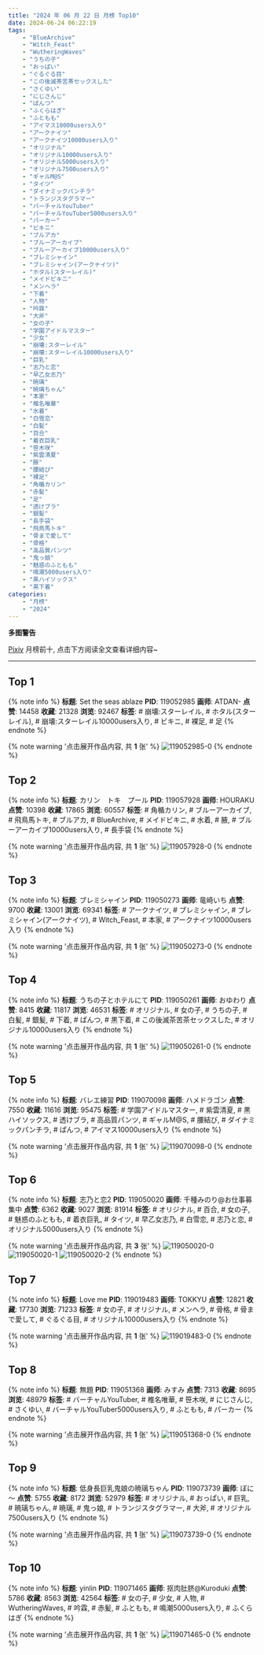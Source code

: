 ```yaml
---
title: "2024 年 06 月 22 日 月榜 Top10"
date: 2024-06-24 06:22:19
tags:
    - "BlueArchive"
    - "Witch_Feast"
    - "WutheringWaves"
    - "うちの子"
    - "おっぱい"
    - "ぐるぐる目"
    - "この後滅茶苦茶セックスした"
    - "さくゆい"
    - "にじさんじ"
    - "ぱんつ"
    - "ふくらはぎ"
    - "ふともも"
    - "アイマス10000users入り"
    - "アークナイツ"
    - "アークナイツ10000users入り"
    - "オリジナル"
    - "オリジナル10000users入り"
    - "オリジナル5000users入り"
    - "オリジナル7500users入り"
    - "ギャルM@S"
    - "タイツ"
    - "ダイナミックパンチラ"
    - "トランジスタグラマー"
    - "バーチャルYouTuber"
    - "バーチャルYouTuber5000users入り"
    - "パーカー"
    - "ビキニ"
    - "ブルアカ"
    - "ブルーアーカイブ"
    - "ブルーアーカイブ10000users入り"
    - "ブレミシャイン"
    - "ブレミシャイン(アークナイツ)"
    - "ホタル(スターレイル)"
    - "メイドビキニ"
    - "メンヘラ"
    - "下着"
    - "人物"
    - "吟霖"
    - "大斧"
    - "女の子"
    - "学園アイドルマスター"
    - "少女"
    - "崩壊:スターレイル"
    - "崩壊:スターレイル10000users入り"
    - "巨乳"
    - "志乃と恋"
    - "早乙女志乃"
    - "暁璃"
    - "暁璃ちゃん"
    - "本家"
    - "椎名唯華"
    - "水着"
    - "白雪恋"
    - "白髪"
    - "百合"
    - "着衣巨乳"
    - "笹木咲"
    - "紫雲清夏"
    - "腋"
    - "腰結び"
    - "裸足"
    - "角楯カリン"
    - "赤髪"
    - "足"
    - "透けブラ"
    - "銀髪"
    - "長手袋"
    - "飛鳥馬トキ"
    - "骨まで愛して"
    - "骨格"
    - "高品質パンツ"
    - "鬼っ娘"
    - "魅惑のふともも"
    - "鳴潮5000users入り"
    - "黒ハイソックス"
    - "黒下着"
categories:
    - "月榜"
    - "2024"
---
```


<i class="fa fa-triangle-exclamation"></i>**多图警告**<i class="fa fa-triangle-exclamation"></i>

[Pixiv](https://www.pixiv.net/) 月榜前十, 点击下方阅读全文查看详细内容~

<!-- more -->

---

## Top 1

{% note info %}
**标题**: Set the seas ablaze
**PID**: 119052985 **画师**: ATDAN-
**点赞**: 14458 **收藏**: 21328 **浏览**: 92467
**标签**: # 崩壊:スターレイル, # ホタル(スターレイル), # 崩壊:スターレイル10000users入り, # ビキニ, # 裸足, # 足
{% endnote %}

{% note warning '点击展开作品内容, 共 **1** 张' %}
![119052985-0](https://i.pixiv.re/img-original/img/2024/05/26/02/29/37/119052985_p0.png)
{% endnote %}

## Top 2

{% note info %}
**标题**: カリン　トキ　プール
**PID**: 119057928 **画师**: HOURAKU
**点赞**: 10398 **收藏**: 17865 **浏览**: 60557
**标签**: # 角楯カリン, # ブルーアーカイブ, # 飛鳥馬トキ, # ブルアカ, # BlueArchive, # メイドビキニ, # 水着, # 腋, # ブルーアーカイブ10000users入り, # 長手袋
{% endnote %}

{% note warning '点击展开作品内容, 共 **1** 张' %}
![119057928-0](https://i.pixiv.re/img-original/img/2024/05/26/08/00/11/119057928_p0.jpg)
{% endnote %}

## Top 3

{% note info %}
**标题**: ブレミシャイン
**PID**: 119050273 **画师**: 竜崎いち
**点赞**: 9700 **收藏**: 13001 **浏览**: 69341
**标签**: # アークナイツ, # ブレミシャイン, # ブレミシャイン(アークナイツ), # Witch_Feast, # 本家, # アークナイツ10000users入り
{% endnote %}

{% note warning '点击展开作品内容, 共 **1** 张' %}
![119050273-0](https://i.pixiv.re/img-original/img/2024/05/26/00/12/59/119050273_p0.jpg)
{% endnote %}

## Top 4

{% note info %}
**标题**: うちの子とホテルにて
**PID**: 119050261 **画师**: おゆわり
**点赞**: 8415 **收藏**: 11817 **浏览**: 46531
**标签**: # オリジナル, # 女の子, # うちの子, # 白髪, # 銀髪, # 下着, # ぱんつ, # 黒下着, # この後滅茶苦茶セックスした, # オリジナル10000users入り
{% endnote %}

{% note warning '点击展开作品内容, 共 **1** 张' %}
![119050261-0](https://i.pixiv.re/img-original/img/2024/05/26/00/12/38/119050261_p0.png)
{% endnote %}

## Top 5

{% note info %}
**标题**: バレエ練習
**PID**: 119070098 **画师**: ハメドラゴン
**点赞**: 7550 **收藏**: 11616 **浏览**: 95475
**标签**: # 学園アイドルマスター, # 紫雲清夏, # 黒ハイソックス, # 透けブラ, # 高品質パンツ, # ギャルM@S, # 腰結び, # ダイナミックパンチラ, # ぱんつ, # アイマス10000users入り
{% endnote %}

{% note warning '点击展开作品内容, 共 **1** 张' %}
![119070098-0](https://i.pixiv.re/img-original/img/2024/05/26/18/49/31/119070098_p0.jpg)
{% endnote %}

## Top 6

{% note info %}
**标题**: 志乃と恋2
**PID**: 119050020 **画师**: 千種みのり@お仕事募集中
**点赞**: 6362 **收藏**: 9027 **浏览**: 81914
**标签**: # オリジナル, # 百合, # 女の子, # 魅惑のふともも, # 着衣巨乳, # タイツ, # 早乙女志乃, # 白雪恋, # 志乃と恋, # オリジナル5000users入り
{% endnote %}

{% note warning '点击展开作品内容, 共 **3** 张' %}
![119050020-0](https://i.pixiv.re/img-original/img/2024/05/26/00/06/49/119050020_p0.jpg)
![119050020-1](https://i.pixiv.re/img-original/img/2024/05/26/00/06/49/119050020_p1.jpg)
![119050020-2](https://i.pixiv.re/img-original/img/2024/05/26/00/06/49/119050020_p2.jpg)
{% endnote %}

## Top 7

{% note info %}
**标题**: Love me
**PID**: 119019483 **画师**: TOKKYU
**点赞**: 12821 **收藏**: 17730 **浏览**: 71233
**标签**: # 女の子, # オリジナル, # メンヘラ, # 骨格, # 骨まで愛して, # ぐるぐる目, # オリジナル10000users入り
{% endnote %}

{% note warning '点击展开作品内容, 共 **1** 张' %}
![119019483-0](https://i.pixiv.re/img-original/img/2024/05/25/00/22/39/119019483_p0.jpg)
{% endnote %}

## Top 8

{% note info %}
**标题**: 無題
**PID**: 119051368 **画师**: みすみ
**点赞**: 7313 **收藏**: 8695 **浏览**: 48979
**标签**: # バーチャルYouTuber, # 椎名唯華, # 笹木咲, # にじさんじ, # さくゆい, # バーチャルYouTuber5000users入り, # ふともも, # パーカー
{% endnote %}

{% note warning '点击展开作品内容, 共 **1** 张' %}
![119051368-0](https://i.pixiv.re/img-original/img/2024/05/26/00/45/40/119051368_p0.png)
{% endnote %}

## Top 9

{% note info %}
**标题**: 低身長巨乳鬼娘の暁璃ちゃん
**PID**: 119073739 **画师**: ぼに～
**点赞**: 5755 **收藏**: 8172 **浏览**: 52979
**标签**: # オリジナル, # おっぱい, # 巨乳, # 暁璃ちゃん, # 暁璃, # 鬼っ娘, # トランジスタグラマー, # 大斧, # オリジナル7500users入り
{% endnote %}

{% note warning '点击展开作品内容, 共 **1** 张' %}
![119073739-0](https://i.pixiv.re/img-original/img/2024/05/26/19/50/46/119073739_p0.png)
{% endnote %}

## Top 10

{% note info %}
**标题**: yinlin
**PID**: 119071465 **画师**: 抠肉肚脐@Kuroduki
**点赞**: 5786 **收藏**: 8563 **浏览**: 42564
**标签**: # 女の子, # 少女, # 人物, # WutheringWaves, # 吟霖, # 赤髪, # ふともも, # 鳴潮5000users入り, # ふくらはぎ
{% endnote %}

{% note warning '点击展开作品内容, 共 **1** 张' %}
![119071465-0](https://i.pixiv.re/img-original/img/2024/05/26/18/33/39/119071465_p0.png)
{% endnote %}
